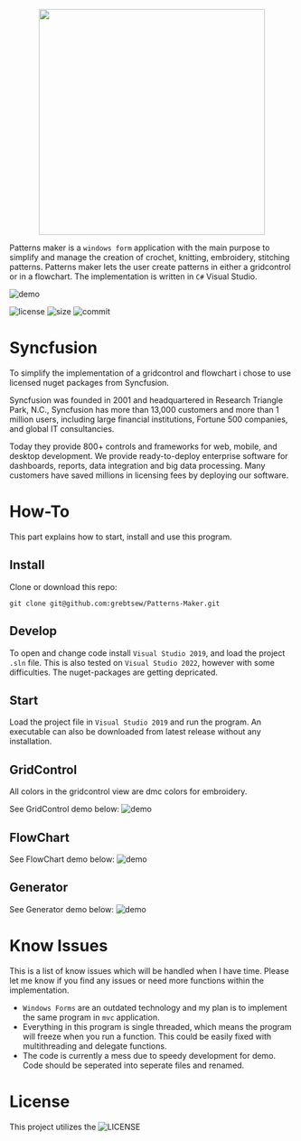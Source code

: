<p align="center">
  <img width="400" height="400" src="images/logo.png">
</p>

Patterns maker is a `windows form` application with the main purpose to simplify and manage the creation of crochet, knitting, embroidery, stitching patterns. Patterns maker lets the user create patterns in either a gridcontrol or in a flowchart. The implementation is written in `C#` Visual Studio.

![demo](images/demo1.gif)

![license](https://img.shields.io/github/license/grebtsew/Patterns-Maker)
![size](https://img.shields.io/github/repo-size/grebtsew/Patterns-Maker)
![commit](https://img.shields.io/github/last-commit/grebtsew/Patterns-Maker)

# Syncfusion

To simplify the implementation of a gridcontrol and flowchart i chose to use licensed nuget packages from Syncfusion.

Syncfusion was founded in 2001 and headquartered in Research Triangle Park, N.C., Syncfusion has more than 13,000 customers and more than 1 million users, including large financial institutions, Fortune 500 companies, and global IT consultancies.

Today they provide 800+ controls and frameworks for web, mobile, and desktop development. We provide ready-to-deploy enterprise software for dashboards, reports, data integration and big data processing. Many customers have saved millions in licensing fees by deploying our software.

# How-To

This part explains how to start, install and use this program.

## Install

Clone or download this repo:

```
git clone git@github.com:grebtsew/Patterns-Maker.git
```

## Develop

To open and change code install `Visual Studio 2019`, and load the project `.sln` file. This is also tested on `Visual Studio 2022`, however with some difficulties. The nuget-packages are getting depricated.

## Start

Load the project file in `Visual Studio 2019` and run the program.
An executable can also be downloaded from latest release without any installation.

## GridControl

All colors in the gridcontrol view are dmc colors for embroidery.

See GridControl demo below:
![demo](images/demogrid.gif)

## FlowChart

See FlowChart demo below:
![demo](images/demoflow.gif)

## Generator

See Generator demo below:
![demo](images/demogen.gif)

# Know Issues

This is a list of know issues which will be handled when I have time. Please let me know if you find any issues or need more functions within the implementation.

- `Windows Forms` are an outdated technology and my plan is to implement the same program in `mvc` application.
- Everything in this program is single threaded, which means the program will freeze when you run a function. This could be easily fixed with multithreading and delegate functions.
- The code is currently a mess due to speedy development for demo. Code should be seperated into seperate files and renamed.

# License

This project utilizes the ![LICENSE](./LICENSE)

